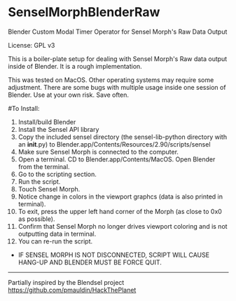 # SenselMorphBlenderRaw
Blender Custom Modal Timer Operator for Sensel Morph's Raw Data Output

License: GPL v3

This is a boiler-plate setup for dealing with Sensel Morph's Raw data output inside of Blender. It is a rough implementation. 

This was tested on MacOS. Other operating systems may require some adjustment. There are some bugs with multiple usage inside one session of Blender. Use at your own risk. Save often.

#To Install:
1) Install/build Blender
2) Install the Sensel API library
3) Copy the included sensel directory (the sensel-lib-python directory with an __init__.py) to Blender.app/Contents/Resources/2.90/scripts/sensel
4) Make sure Sensel Morph is connected to the computer.
4) Open a terminal. CD to Blender.app/Contents/MacOS. Open Blender from the terminal.
5) Go to the scripting section.
6) Run the script. 
7) Touch Sensel Morph.
8) Notice change in colors in the viewport graphcs (data is also printed in terminal).
9) To exit, press the upper left hand corner of the Morph (as close to 0x0 as possible).
10) Confirm that Sensel Morph no longer drives viewport coloring and is not outputting data in terminal. 
11) You can re-run the script. 
* IF SENSEL MORPH IS NOT DISCONNECTED, SCRIPT WILL CAUSE HANG-UP AND BLENDER MUST BE FORCE QUIT.


---
Partially inspired by the Blendsel project https://github.com/pmauldin/HackThePlanet
